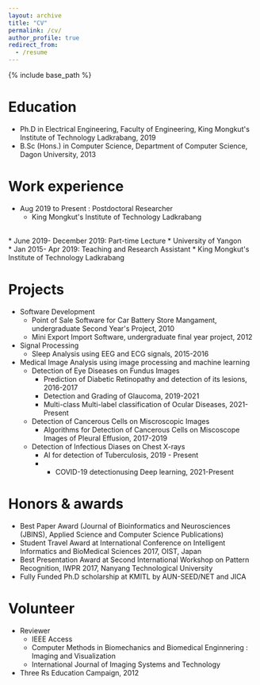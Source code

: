 ```yaml
---
layout: archive
title: "CV"
permalink: /cv/
author_profile: true
redirect_from:
  - /resume
---
```


{% include base_path %}

Education
======
* Ph.D in Electrical Engineering, Faculty of Engineering, King Mongkut's Institute of Technology Ladkrabang, 2019
* B.Sc (Hons.) in Computer Science, Department of Computer Science, Dagon University, 2013


Work experience
======
* Aug 2019 to Present : Postdoctoral Researcher
  * King Mongkut's Institute of Technology Ladkrabang
<br/>
* June 2019- December 2019: Part-time Lecture
  * University of Yangon
<br/>
* Jan 2015- Apr 2019: Teaching and Research Assistant
  * King Mongkut's Institute of Technology Ladkrabang
<br/>

Projects
======
* Software Development
  * Point of Sale Software for Car Battery Store Mangament, undergraduate Second Year's Project, 2010
  * Mini Export Import Software, undergraduate final year project, 2012 <br/>
* Signal Processing 
  * Sleep Analysis using EEG and ECG signals, 2015-2016 <br/>
* Medical Image Analysis using image processing and machine learning
  * Detection of Eye Diseases on Fundus Images
     * Prediction of Diabetic Retinopathy and detection of its lesions, 2016-2017
     * Detection and Grading of Glaucoma, 2019-2021
     * Multi-class Multi-label classification of Ocular Diseases, 2021-Present <br/>
  * Detection of Cancerous Cells on Miscroscopic Images
     * Algorithms for Detection of Cancerous Cells on Miscoscope Images of Pleural Effusion, 2017-2019 <br/>
  * Detection of Infectious Diases on Chest X-rays
     * AI for detection of Tuberculosis, 2019 - Present
     * * COVID-19 detectionusing Deep learning, 2021-Present <br/>
     
Honors & awards
======
* Best Paper Award (Journal of Bioinformatics and Neurosciences (JBINS), Applied Science and Computer Science Publications)
* Student Travel Award at International Conference on Intelligent Informatics and BioMedical Sciences 2017, OIST, Japan
* Best Presentation Award at Second International Workshop on Pattern Recognition, IWPR 2017, Nanyang Technological University
* Fully Funded Ph.D scholarship at KMITL by AUN-SEED/NET and JICA
  
Volunteer
======
* Reviewer
    * IEEE Access
    * Computer Methods in Biomechanics and Biomedical Enginnering : Imaging and Visualization
    * International Journal of Imaging Systems and Technology
* Three Rs Education Campaign, 2012

